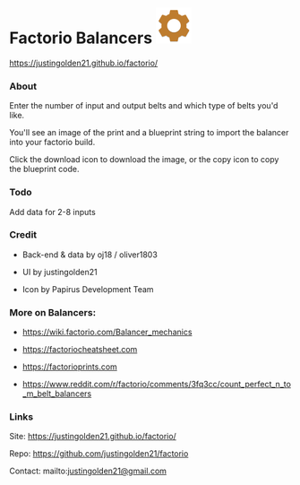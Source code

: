 # Factorio Balancers <img src="favicon.png" width="64px">

https://justingolden21.github.io/factorio/

### About

Enter the number of input and output belts and which type of belts you'd like.

You'll see an image of the print and a blueprint string to import the balancer into your factorio build.

Click the download icon to download the image, or the copy icon to copy the blueprint code.

### Todo

Add data for 2-8 inputs

### Credit

- Back-end & data by oj18 / oliver1803 

- UI by justingolden21 

- Icon by Papirus Development Team 

### More on Balancers:

- https://wiki.factorio.com/Balancer_mechanics

- https://factoriocheatsheet.com

- https://factorioprints.com

- https://www.reddit.com/r/factorio/comments/3fq3cc/count_perfect_n_to_m_belt_balancers

### Links

Site: https://justingolden21.github.io/factorio/

Repo: https://github.com/justingolden21/factorio

Contact: mailto:justingolden21@gmail.com
